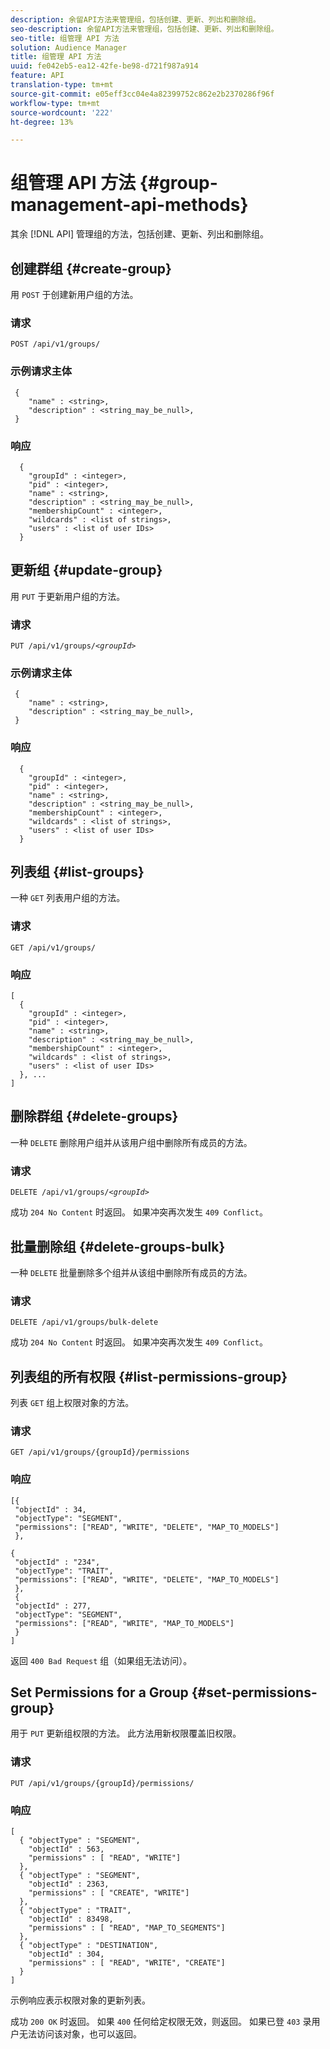 ```yaml
---
description: 余留API方法来管理组，包括创建、更新、列出和删除组。
seo-description: 余留API方法来管理组，包括创建、更新、列出和删除组。
seo-title: 组管理 API 方法
solution: Audience Manager
title: 组管理 API 方法
uuid: fe042eb5-ea12-42fe-be98-d721f987a914
feature: API
translation-type: tm+mt
source-git-commit: e05eff3cc04e4a82399752c862e2b2370286f96f
workflow-type: tm+mt
source-wordcount: '222'
ht-degree: 13%

---
```



# 组管理 API 方法 {#group-management-api-methods}

其余 [!DNL API] 管理组的方法，包括创建、更新、列出和删除组。

<!-- c_rest_api_user_man_group.xml -->

## 创建群组 {#create-group}

用 `POST` 于创建新用户组的方法。

<!-- r_rest_api_group_create.xml -->

### 请求

`POST /api/v1/groups/`

### 示例请求主体

```
 {
    "name" : <string>,
    "description" : <string_may_be_null>,
 }
```

### 响应

```
  {
    "groupId" : <integer>,
    "pid" : <integer>,
    "name" : <string>,
    "description" : <string_may_be_null>,
    "membershipCount" : <integer>,
    "wildcards" : <list of strings>,
    "users" : <list of user IDs>
  }
```

## 更新组 {#update-group}

用 `PUT` 于更新用户组的方法。

<!--
r_rest_api_group_update.xml
-->

### 请求

`PUT /api/v1/groups/`*`<groupId>`*

### 示例请求主体

```
 {
    "name" : <string>,
    "description" : <string_may_be_null>,
 }
```

### 响应

```
  {
    "groupId" : <integer>,
    "pid" : <integer>,
    "name" : <string>,
    "description" : <string_may_be_null>,
    "membershipCount" : <integer>,
    "wildcards" : <list of strings>,
    "users" : <list of user IDs>
  }
```

## 列表组 {#list-groups}

一种 `GET` 列表用户组的方法。

<!--
r_rest_api_group_list.xml
-->

### 请求

`GET /api/v1/groups/`

### 响应

```
[
  { 
    "groupId" : <integer>,
    "pid" : <integer>,
    "name" : <string>,
    "description" : <string_may_be_null>,
    "membershipCount" : <integer>,
    "wildcards" : <list of strings>,
    "users" : <list of user IDs>
  }, ...
]
```

## 删除群组 {#delete-groups}

一种 `DELETE` 删除用户组并从该用户组中删除所有成员的方法。

<!-- r_rest_api_group_delete.xml -->

### 请求

`DELETE /api/v1/groups/`*`<groupId>`*

成功 `204 No Content` 时返回。 如果冲突再次发生 `409 Conflict`。

## 批量删除组 {#delete-groups-bulk}

一种 `DELETE` 批量删除多个组并从该组中删除所有成员的方法。

<!-- r_rest_api_group_delete_bulk.xml -->

### 请求

`DELETE /api/v1/groups/bulk-delete`

成功 `204 No Content` 时返回。 如果冲突再次发生 `409 Conflict`。

## 列表组的所有权限 {#list-permissions-group}

列表 `GET` 组上权限对象的方法。

<!-- r_rest_api_perm_list_group.xml -->

### 请求

`GET /api/v1/groups/{groupId}/permissions`

### 响应

```
[{
 "objectId" : 34,
 "objectType": "SEGMENT",
 "permissions": ["READ", "WRITE", "DELETE", "MAP_TO_MODELS"]
 },

{
 "objectId" : "234",
 "objectType": "TRAIT",
 "permissions": ["READ", "WRITE", "DELETE", "MAP_TO_MODELS"]
 },
 {
 "objectId" : 277,
 "objectType": "SEGMENT",
 "permissions": ["READ", "WRITE", "MAP_TO_MODELS"]
 }
]
```

返回 `400 Bad Request` 组（如果组无法访问）。

## Set Permissions for a Group {#set-permissions-group}

用于 `PUT` 更新组权限的方法。 此方法用新权限覆盖旧权限。

<!-- r_rest_api_perm_set.xml -->

### 请求

`PUT /api/v1/groups/{groupId}/permissions/`

### 响应

```
[ 
  { "objectType" : "SEGMENT",
    "objectId" : 563,
    "permissions" : [ "READ", "WRITE"]
  },
  { "objectType" : "SEGMENT",
    "objectId" : 2363,
    "permissions" : [ "CREATE", "WRITE"]
  },
  { "objectType" : "TRAIT",
    "objectId" : 83498,
    "permissions" : [ "READ", "MAP_TO_SEGMENTS"]
  },
  { "objectType" : "DESTINATION",
    "objectId" : 304,
    "permissions" : [ "READ", "WRITE", "CREATE"]
  }
]
```

示例响应表示权限对象的更新列表。

成功 `200 OK` 时返回。 如果 `400` 任何给定权限无效，则返回。 如果已登 `403` 录用户无法访问该对象，也可以返回。